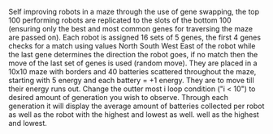 Self improving robots in a maze through the use of gene swapping, the top 100 performing robots are replicated to the slots of the bottom 100
(ensuring only the best and most common genes for traversing the maze are passed on). Each robot is assigned 16 sets of 5 genes, the first 4 genes checks
for a match using values North South West East of the robot while the last gene determines the direction the robot goes, if no match then the move of the last set
of genes is used (random move). They are placed in a 10x10 maze with borders and 40 batteries scattered throughout the maze, starting with 5 energy and each battery
= +1 energy. They are to move till their energy runs out. Change the outter most i loop condition ("i < 10") to desired amount of generation you wish to observe.
Through each generation it will display the average amount of batteries collected per robot as well as the robot with the highest and lowest as well.
well as the highest and lowest.
